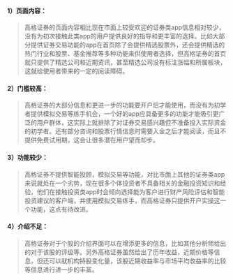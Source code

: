 
#### 1）页面内容：
> 高格证券的页面内容相比现在市面上较受欢迎的证券类app信息相对较少，没有为初次接触此类app的用户提供良好的指导和更丰富的选择。比如大部分提供证券交易功能的app在首页除了会提供精选股票外，还会提供精选的热门行业和股票、基金推荐等多种功能来供使用者选择，但高格证券的首页就只提供了精选公司和近期资讯，甚至精选公司没有标注涨幅和所属板块，这就给使用者带来的一定的阅读障碍。

#### 2）门槛较高：
> 高格证券的大部分信息和更进一步的功能要开户后才能使用，而没有为初学者提供模拟交易等练手机会，一个好的app应具备更多的功能才能吸引更广泛的用户群体，这实际上就排除了对证券交易感兴趣但不准备投入实际资金的初学者。还有部分咨询和股票行情信息时需要入金之后才能阅读，而且不提供免费试用期，这会让很多潜在用户望而却步。

#### 3）功能较少：
> 高格证券不提供智能投顾，模拟交易等功能，对比市面上其他的证券类app来说就处在一个劣势，现在很多个体投资者不具备相关的金融投资知识和经验，他们在接触投资类app时会倾向选择能为客户进行财产风险评估和智能投资建议的客户端，并使用模拟交易练手，而高格证券只提供开户实操这一个功能，这点有待改进。

#### 4）介绍不足：
> 高格证券对于个股的介绍界面可以在增添更多的信息，比如其他分析师给出的对于该股的评级等。另外高格证券虽然给出了历年收益，近期价格等信息，但还可以就机构持股变化量，该股近期收益率与市场平均收益率的比较等信息进行进一步的丰富。

